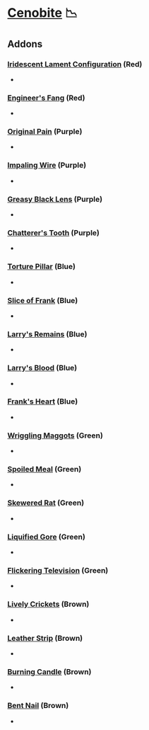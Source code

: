 # [Cenobite](<https://deadbydaylight.wiki.gg/wiki/Elliot_Spencer>) 📉

## Addons

### [Iridescent Lament Configuration](<https://deadbydaylight.wiki.gg/wiki/Iridescent_Lament_Configuration>) (Red)

-


### [Engineer's Fang](<https://deadbydaylight.wiki.gg/wiki/Engineer%27s_Fang>) (Red)

-


### [Original Pain](<https://deadbydaylight.wiki.gg/wiki/Original_Pain>) (Purple)

-


### [Impaling Wire](<https://deadbydaylight.wiki.gg/wiki/Impaling_Wire>) (Purple)

-


### [Greasy Black Lens](<https://deadbydaylight.wiki.gg/wiki/Greasy_Black_Lens>) (Purple)

-


### [Chatterer's Tooth](<https://deadbydaylight.wiki.gg/wiki/Chatterer%27s_Tooth>) (Purple)

-


### [Torture Pillar](<https://deadbydaylight.wiki.gg/wiki/Torture_Pillar>) (Blue)

-


### [Slice of Frank](<https://deadbydaylight.wiki.gg/wiki/Slice_of_Frank>) (Blue)

-


### [Larry's Remains](<https://deadbydaylight.wiki.gg/wiki/Larry%27s_Remains>) (Blue)

-


### [Larry's Blood](<https://deadbydaylight.wiki.gg/wiki/Larry%27s_Blood>) (Blue)

-


### [Frank's Heart](<https://deadbydaylight.wiki.gg/wiki/Frank%27s_Heart>) (Blue)

-


### [Wriggling Maggots](<https://deadbydaylight.wiki.gg/wiki/Wriggling_Maggots>) (Green)

-


### [Spoiled Meal](<https://deadbydaylight.wiki.gg/wiki/Spoiled_Meal>) (Green)

-


### [Skewered Rat](<https://deadbydaylight.wiki.gg/wiki/Skewered_Rat>) (Green)

-


### [Liquified Gore](<https://deadbydaylight.wiki.gg/wiki/Liquified_Gore>) (Green)

-


### [Flickering Television](<https://deadbydaylight.wiki.gg/wiki/Flickering_Television>) (Green)

-


### [Lively Crickets](<https://deadbydaylight.wiki.gg/wiki/Lively_Crickets>) (Brown)

-


### [Leather Strip](<https://deadbydaylight.wiki.gg/wiki/Leather_Strip>) (Brown)

-


### [Burning Candle](<https://deadbydaylight.wiki.gg/wiki/Burning_Candle>) (Brown)

-


### [Bent Nail](<https://deadbydaylight.wiki.gg/wiki/Bent_Nail>) (Brown)

-
